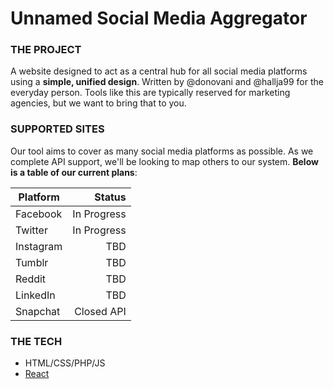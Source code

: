 # Unnamed Social Media Aggregator

### THE PROJECT
A website designed to act as a central hub for all social media platforms using a **simple, unified design**. Written by @donovani and @hallja99 for the everyday person. Tools like this are typically reserved for marketing agencies, but we want to bring that to you.

### SUPPORTED SITES
Our tool aims to cover as many social media platforms as possible. As we complete API support, we'll be looking to map others to our system. **Below is a table of our current plans**:

| Platform  | Status      |
| --------- | ----------: |
| Facebook  | In Progress |
| Twitter   | In Progress |
| Instagram | TBD         |
| Tumblr    | TBD         |
| Reddit    | TBD         |
| LinkedIn  | TBD         |
| Snapchat  | Closed API  |

### THE TECH
- HTML/CSS/PHP/JS
- [React](https://facebook.github.io/react/)
